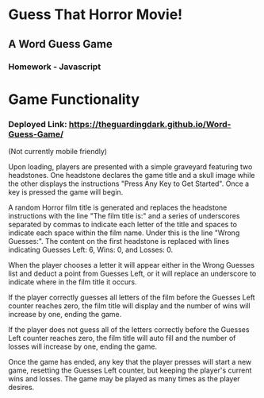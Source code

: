 # Guess That Horror Movie!
## A Word Guess Game 
### Homework - Javascript


Game Functionality
==================

### Deployed Link: https://theguardingdark.github.io/Word-Guess-Game/

(Not currently mobile friendly)

Upon loading, players are presented with a simple graveyard featuring two headstones. One headstone declares the game title and a skull image while the other displays the instructions "Press Any Key to Get Started". Once a key is pressed the game will begin.

A random Horror film title is generated and replaces the headstone instructions with the line "The film title is:" and a series of underscores separated by commas to indicate each letter of the title and spaces to indicate each space within the film name. Under this is the line "Wrong Guesses:". The content on the first headstone is replaced with lines indicating Guesses Left: 6, Wins: 0, and Losses: 0.

When the player chooses a letter it will appear either in the Wrong Guesses list and deduct a point from Guesses Left, or it will replace an underscore to indicate where in the film title it occurs.

If the player correctly guesses all letters of the film before the Guesses Left counter reaches zero, the film title will display and the number of wins will increase by one, ending the game.

If the player does not guess all of the letters correctly before the Guesses Left counter reaches zero, the film title will auto fill and the number of losses will increase by one, ending the game.

Once the game has ended, any key that the player presses will start a new game, resetting the Guesses Left counter, but keeping the player's current wins and losses. The game may be played as many times as the player desires.




